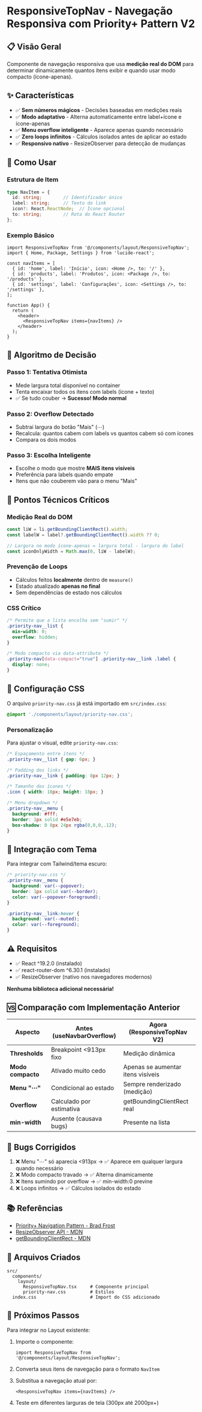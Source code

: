 # ResponsiveTopNav - Navegação Responsiva com Priority+ Pattern V2

## 📋 Visão Geral

Componente de navegação responsiva que usa **medição real do DOM** para determinar dinamicamente quantos itens exibir e quando usar modo compacto (ícone-apenas).

## ✨ Características

- ✅ **Sem números mágicos** - Decisões baseadas em medições reais
- ✅ **Modo adaptativo** - Alterna automaticamente entre label+ícone e ícone-apenas
- ✅ **Menu overflow inteligente** - Aparece apenas quando necessário
- ✅ **Zero loops infinitos** - Cálculos isolados antes de aplicar ao estado
- ✅ **Responsivo nativo** - ResizeObserver para detecção de mudanças

## 🚀 Como Usar

### Estrutura de Item

```typescript
type NavItem = { 
  id: string;        // Identificador único
  label: string;     // Texto do link
  icon?: React.ReactNode;  // Ícone opcional
  to: string;        // Rota do React Router
};
```

### Exemplo Básico

```tsx
import ResponsiveTopNav from '@/components/layout/ResponsiveTopNav';
import { Home, Package, Settings } from 'lucide-react';

const navItems = [
  { id: 'home', label: 'Início', icon: <Home />, to: '/' },
  { id: 'products', label: 'Produtos', icon: <Package />, to: '/products' },
  { id: 'settings', label: 'Configurações', icon: <Settings />, to: '/settings' },
];

function App() {
  return (
    <header>
      <ResponsiveTopNav items={navItems} />
    </header>
  );
}
```

## 🎯 Algoritmo de Decisão

### Passo 1: Tentativa Otimista
- Mede largura total disponível no container
- Tenta encaixar todos os itens com labels (ícone + texto)
- ✅ Se tudo couber → **Sucesso! Modo normal**

### Passo 2: Overflow Detectado
- Subtrai largura do botão "Mais" (⋯)
- Recalcula: quantos cabem com labels vs quantos cabem só com ícones
- Compara os dois modos

### Passo 3: Escolha Inteligente
- Escolhe o modo que mostre **MAIS itens visíveis**
- Preferência para labels quando empate
- Itens que não couberem vão para o menu "Mais"

## 🔧 Pontos Técnicos Críticos

### Medição Real do DOM

```typescript
const liW = li.getBoundingClientRect().width;
const labelW = label?.getBoundingClientRect().width ?? 0;

// Largura no modo ícone-apenas = largura total - largura do label
const iconOnlyWidth = Math.max(0, liW - labelW);
```

### Prevenção de Loops

- Cálculos feitos **localmente** dentro de `measure()`
- Estado atualizado **apenas no final**
- Sem dependências de estado nos cálculos

### CSS Crítico

```css
/* Permite que a lista encolha sem "sumir" */
.priority-nav__list {
  min-width: 0;
  overflow: hidden;
}

/* Modo compacto via data-attribute */
.priority-nav[data-compact="true"] .priority-nav__link .label {
  display: none;
}
```

## 📐 Configuração CSS

O arquivo `priority-nav.css` já está importado em `src/index.css`:

```css
@import './components/layout/priority-nav.css';
```

### Personalização

Para ajustar o visual, edite `priority-nav.css`:

```css
/* Espaçamento entre itens */
.priority-nav__list { gap: 6px; }

/* Padding dos links */
.priority-nav__link { padding: 8px 12px; }

/* Tamanho dos ícones */
.icon { width: 18px; height: 18px; }

/* Menu dropdown */
.priority-nav__menu {
  background: #fff;
  border: 1px solid #e5e7eb;
  box-shadow: 0 8px 24px rgba(0,0,0,.12);
}
```

## 🎨 Integração com Tema

Para integrar com Tailwind/tema escuro:

```css
/* priority-nav.css */
.priority-nav__menu {
  background: var(--popover);
  border: 1px solid var(--border);
  color: var(--popover-foreground);
}

.priority-nav__link:hover {
  background: var(--muted);
  color: var(--foreground);
}
```

## ⚠️ Requisitos

- ✅ React ^19.2.0 (instalado)
- ✅ react-router-dom ^6.30.1 (instalado)
- ✅ ResizeObserver (nativo nos navegadores modernos)

**Nenhuma biblioteca adicional necessária!**

## 🆚 Comparação com Implementação Anterior

| Aspecto | Antes (useNavbarOverflow) | Agora (ResponsiveTopNav V2) |
|---------|---------------------------|------------------------------|
| **Thresholds** | Breakpoint <913px fixo | Medição dinâmica |
| **Modo compacto** | Ativado muito cedo | Apenas se aumentar itens visíveis |
| **Menu "⋯"** | Condicional ao estado | Sempre renderizado (medição) |
| **Overflow** | Calculado por estimativa | getBoundingClientRect real |
| **min-width** | Ausente (causava bugs) | Presente na lista |

## 🐛 Bugs Corrigidos

1. ❌ Menu "⋯" só aparecia <913px → ✅ Aparece em qualquer largura quando necessário
2. ❌ Modo compacto travado → ✅ Alterna dinamicamente
3. ❌ Itens sumindo por overflow → ✅ min-width:0 previne
4. ❌ Loops infinitos → ✅ Cálculos isolados do estado

## 📚 Referências

- [Priority+ Navigation Pattern - Brad Frost](https://bradfrost.com/blog/post/revisiting-the-priority-pattern/)
- [ResizeObserver API - MDN](https://developer.mozilla.org/en-US/docs/Web/API/ResizeObserver)
- [getBoundingClientRect - MDN](https://developer.mozilla.org/en-US/docs/Web/API/Element/getBoundingClientRect)

## 🔗 Arquivos Criados

```
src/
  components/
    layout/
      ResponsiveTopNav.tsx     # Componente principal
      priority-nav.css         # Estilos
  index.css                    # Import do CSS adicionado
```

## 🎯 Próximos Passos

Para integrar no Layout existente:

1. Importe o componente:
   ```tsx
   import ResponsiveTopNav from '@/components/layout/ResponsiveTopNav';
   ```

2. Converta seus itens de navegação para o formato `NavItem`

3. Substitua a navegação atual por:
   ```tsx
   <ResponsiveTopNav items={navItems} />
   ```

4. Teste em diferentes larguras de tela (300px até 2000px+)
